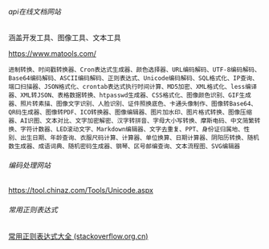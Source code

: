 ###### api在线文档网站

涵盖开发工具、图像工具、文本工具

https://www.matools.com/

```
进制转换、时间戳转换器、Cron表达式生成器、颜色选择器、URL编码解码、UTF-8编码解码、Base64编码解码、ASCII编码解码、正则表达式、Unicode编码解码、SQL格式化、IP查询、端口扫描器、JSON格式化、crontab表达式执行时间计算、MD5加密、XML格式化、less编译器、XML转JSON、表格数据转换、htpasswd生成器、CSS格式化、图像颜色识别、GIF生成器、照片转素描、图像文字识别、人脸识别、证件照换底色、卡通头像制作、图像转Base64、QR码生成器、图像转PDF、ICO转换器、图像编辑器、图片加水印、图片格式转换、图像压缩器、AI识图、文本对比、文字加密解密、汉字转拼音、字母大小写转换、摩斯电码、中文简繁转换、字符计数器、LED滚动文字、Markdown编辑器、文字去重复、PPT、身份证归属地、性别、出生日期、年龄查询、衣服尺码计算、计算器、单位换算、日期计算器、阴阳历转换、随机数生成器、成语词典、随机密码生成器、钢琴、区号邮编查询、文本流程图、SVG编辑器
```

###### 编码处理网站

https://tool.chinaz.com/Tools/Unicode.aspx

###### 常用正则表达式

[常用正则表达式大全 (stackoverflow.org.cn)](https://stackoverflow.org.cn/regexdso/)
